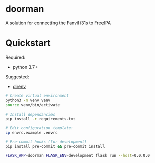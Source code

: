 # doorman
A solution for connecting the Fanvil i31s to FreeIPA

# Quickstart

Required:
 * python 3.7+

Suggested:
 * [direnv](https://direnv.net/docs/installation.html)

```sh
# Create virtual environment
python3 -m venv venv
source venv/bin/activate

# Install dependancies
pip install -r requirements.txt

# Edit configuration template:
cp envrc.example .envrc

# Pre-commit hooks (for development)
pip install pre-commit && pre-commit install

FLASK_APP=doorman FLASK_ENV=development flask run --host=0.0.0.0
```
